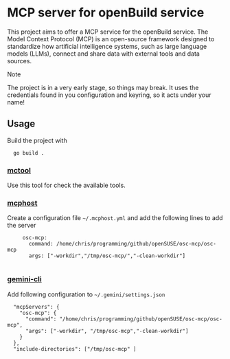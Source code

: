 # MCP server for openBuild service
This project aims to offer a MCP service for the openBuild service. The Model Context Protocol (MCP) is an open-source framework designed to standardize how artificial intelligence systems, such as large language models (LLMs), connect and share data with external tools and data sources.

>[!NOTE]
>The project is in a very early stage, so things may break.
>It uses the credentials found in you configuration and keyring, so it acts under your name!

## Usage

Build the project with
```
  go build .
```

### [mctool](https://github.com/f/mcptools)

Use this tool for check the available tools.

### [mcphost](https://github.com/f/mcptools)

Create a configuration file `~/.mcphost.yml` and add the following lines to add the server
```
     osc-mcp:
       command: /home/chris/programming/github/openSUSE/osc-mcp/osc-mcp
       args: ["-workdir","/tmp/osc-mcp/","-clean-workdir"]
  
```

### [gemini-cli](https://github.com/google-gemini/gemini-cli)

Add following configuration to `~/.gemini/settings.json`
```
  "mcpServers": {
    "osc-mcp": {
      "command": "/home/chris/programming/github/openSUSE/osc-mcp/osc-mcp",
      "args": ["-workdir", "/tmp/osc-mcp","-clean-workdir"]
    }
  },
  "include-directories": ["/tmp/osc-mcp" ]
  
```


